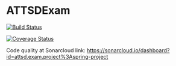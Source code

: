 # ATTSDExam

[![Build Status](https://travis-ci.org/chiararapicetta/ATTSDExam.svg?branch=master)](https://travis-ci.org/chiararapicetta/ATTSDExam)

[![Coverage Status](https://coveralls.io/repos/github/chiararapicetta/ATTSDExam/badge.svg?branch=master)](https://coveralls.io/github/chiararapicetta/ATTSDExam?branch=master)

Code quality at Sonarcloud link: https://sonarcloud.io/dashboard?id=attsd.exam.project%3Aspring-project
